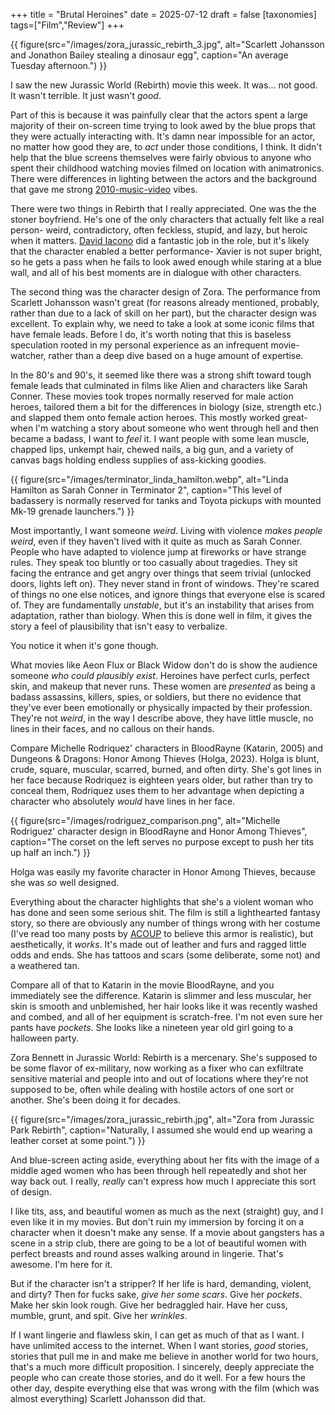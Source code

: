 +++
title = "Brutal Heroines"
date = 2025-07-12
draft = false
[taxonomies]
tags=["Film","Review"]
+++

{{ figure(src="/images/zora_jurassic_rebirth_3.jpg", alt="Scarlett Johansson and Jonathon Bailey stealing a dinosaur egg", caption="An average Tuesday afternoon.") }}

I saw the new Jurassic World (Rebirth) movie this week. It was... not good. It wasn't terrible. It just wasn't *good*. 

Part of this is because it was painfully clear that the actors spent a large majority of their on-screen time trying to look awed by the blue props that they were actually interacting with. It's damn near impossible for an actor, no matter how good they are, to *act* under those conditions, I think. It didn't help that the blue screens themselves were fairly obvious to anyone who spent their childhood watching movies filmed on location with animatronics. There were differences in lighting between the actors and the background that gave me strong [2010-music-video](https://youtu.be/eVTXPUF4Oz4?t=37) vibes.

There were two things in Rebirth that I really appreciated. One was the the stoner boyfriend. He's one of the only characters that actually felt like a real person- weird, contradictory, often feckless, stupid, and lazy, but heroic when it matters. [David Iacono](https://en.wikipedia.org/wiki/David_Iacono) did a fantastic job in the role, but it's likely that the character enabled a better performance- Xavier is not super bright, so he gets a pass when he fails to look awed enough while staring at a blue wall, and all of his best moments are in dialogue with other characters.

The second thing was the character design of Zora. The performance from Scarlett Johansson wasn't great (for reasons already mentioned, probably, rather than due to a lack of skill on her part), but the character design was excellent. To explain why, we need to take a look at some iconic films that have female leads. Before I do, it's worth noting that this is baseless speculation rooted in my personal experience as an infrequent movie-watcher, rather than a deep dive based on a huge amount of expertise.

In the 80's and 90's, it seemed like there was a strong shift toward tough female leads that culminated in films like Alien and characters like Sarah Conner. These movies took tropes normally reserved for male action heroes, tailored them a bit for the differences in biology (size, strength etc.) and slapped them onto female action heroes. This mostly worked great- when I'm watching a story about someone who went through hell and then became a badass, I want to *feel* it. I want people with some lean muscle, chapped lips, unkempt hair, chewed nails, a big gun, and a variety of canvas bags holding endless supplies of ass-kicking goodies.

{{ figure(src="/images/terminator_linda_hamilton.webp", alt="Linda Hamilton as Sarah Conner in Terminator 2", caption="This level of badassery is normally reserved for tanks and Toyota pickups with mounted Mk-19 grenade launchers.") }}

Most importantly, I want someone *weird*. Living with violence *makes people weird*, even if they haven't lived with it quite as much as Sarah Conner. People who have adapted to violence jump at fireworks or have strange rules. They speak too bluntly or too casually about tragedies. They sit facing the entrance and get angry over things that seem trivial (unlocked doors, lights left on). They never stand in front of windows. They're scared of things no one else notices, and ignore things that everyone else is scared of. They are fundamentally *unstable*, but it's an instability that arises from adaptation, rather than biology. When this is done well in film, it gives the story a feel of plausibility that isn't easy to verbalize. 

You notice it when it's gone though.

What movies like Aeon Flux or Black Widow don't do is show the audience someone *who could plausibly exist*. Heroines have perfect curls, perfect skin, and makeup that never runs. These women are *presented* as being a badass assassins, killers, spies, or soldiers, but there no evidence that they've ever been emotionally or physically impacted by their profession. They're not *weird*, in the way I describe above, they have little muscle, no lines in their faces, and no callous on their hands. 

Compare Michelle Rodriquez' characters in BloodRayne (Katarin, 2005) and Dungeons & Dragons: Honor Among Thieves (Holga, 2023). Holga is blunt, crude, square, muscular, scarred, burned, and often dirty. She's got lines in her face because Rodriquez is eighteen years older, but rather than try to conceal them, Rodriquez uses them to her advantage when depicting a character who absolutely *would* have lines in her face.

{{ figure(src="/images/rodriguez_comparison.png", alt="Michelle Rodriguez' character design in BloodRayne and Honor Among Thieves", caption="The corset on the left serves no purpose except to push her tits up half an inch.") }}

Holga was easily my favorite character in Honor Among Thieves, because she was *so* well designed. 

Everything about the character highlights that she's a violent woman who has done and seen some serious shit. The film is still a lighthearted fantasy story, so there are obviously any number of things wrong with her costume (I've read too many posts by [ACOUP](https://acoup.blog/2019/05/03/collections-armor-in-order-part-ii/) to believe this armor is realistic), but aesthetically, it *works*. It's made out of leather and furs and ragged little odds and ends. She has tattoos and scars (some deliberate, some not) and a weathered tan.

Compare all of that to Katarin in the movie BloodRayne, and you immediately see the difference. Katarin is slimmer and less muscular, her skin is smooth and unblemished, her hair looks like it was recently washed and combed, and all of her equipment is scratch-free. I'm not even sure her pants have *pockets*. She looks like a nineteen year old girl going to a halloween party.

Zora Bennett in Jurassic World: Rebirth is a mercenary. She's supposed to be some flavor of ex-military, now working as a fixer who can exfiltrate sensitive material and people into and out of locations where they're not supposed to be, often while dealing with hostile actors of one sort or another. She's been doing it for decades.


{{ figure(src="/images/zora_jurassic_rebirth.jpg", alt="Zora from Jurassic Park Rebirth", caption="Naturally, I assumed she would end up wearing a leather corset at some point.") }}

And blue-screen acting aside, everything about her fits with the image of a middle aged women who has been through hell repeatedly and shot her way back out. I really, *really* can't express how much I appreciate this sort of design. 

I like tits, ass, and beautiful women as much as the next (straight) guy, and I even like it in my movies. But don't ruin my immersion by forcing it on a character when it doesn't make any sense. If a movie about gangsters has a scene in a strip club, there are going to be a lot of beautiful women with perfect breasts and round asses walking around in lingerie. That's awesome. I'm here for it. 

But if the character isn't a stripper? If her life is hard, demanding, violent, and dirty? Then for fucks sake, *give her some scars*. Give her *pockets*. Make her skin look rough. Give her bedraggled hair. Have her cuss, mumble, grunt, and spit. Give her *wrinkles*.

If I want lingerie and flawless skin, I can get as much of that as I want. I have unlimited access to the internet. When I want stories, *good* stories, stories that pull me in and make me believe in another world for two hours, that's a much more difficult proposition. I sincerely, deeply appreciate the people who can create those stories, and do it well. For a few hours the other day, despite everything else that was wrong with the film (which was almost everything) Scarlett Johansson did that.
